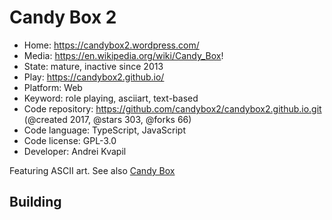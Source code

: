# Candy Box 2

- Home: https://candybox2.wordpress.com/
- Media: https://en.wikipedia.org/wiki/Candy_Box!
- State: mature, inactive since 2013
- Play: https://candybox2.github.io/
- Platform: Web
- Keyword: role playing, asciiart, text-based
- Code repository: https://github.com/candybox2/candybox2.github.io.git (@created 2017, @stars 303, @forks 66)
- Code language: TypeScript, JavaScript
- Code license: GPL-3.0
- Developer: Andrei Kvapil

Featuring ASCII art.
See also [Candy Box](https://github.com/candybox2/candybox)

## Building
